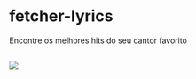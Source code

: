 # fetcher-lyrics
Encontre os melhores hits do seu cantor favorito
##

<img src="https://user-images.githubusercontent.com/125774969/221199558-239998f1-a7cc-41ac-bd16-d4e5aaa310d6.png">
